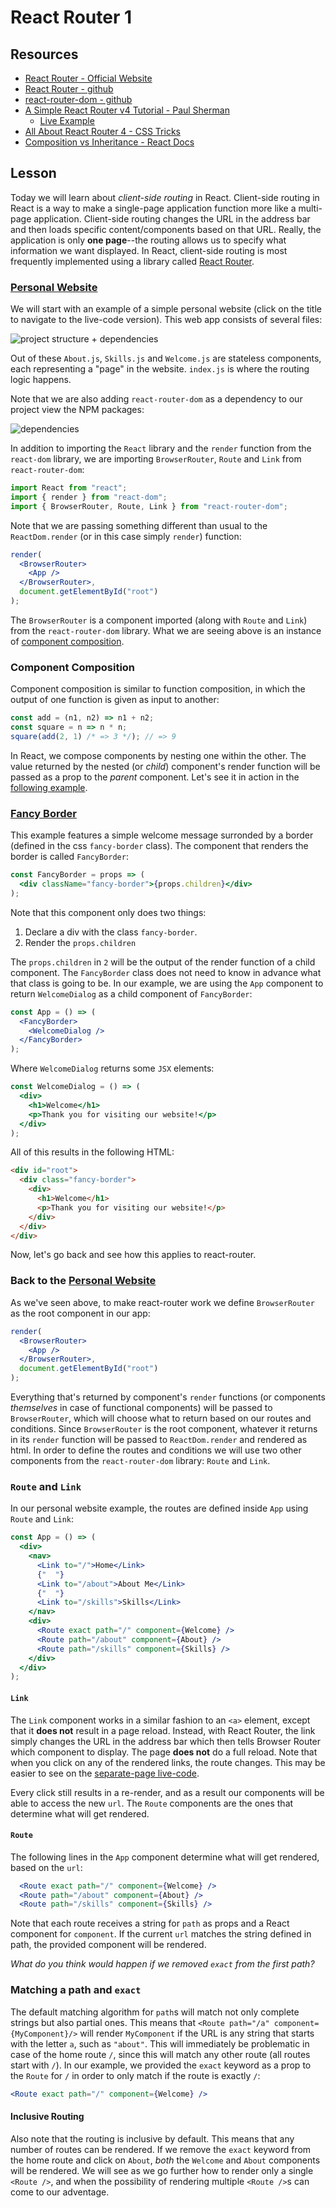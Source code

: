 # React Router 1

## Resources

* [React Router - Official Website](https://reacttraining.com/react-router/)
* [React Router - github](https://github.com/ReactTraining/react-router)
* [react-router-dom - github](https://github.com/ReactTraining/react-router/tree/master/packages/react-router-dom)
* [A Simple React Router v4 Tutorial - Paul Sherman](https://medium.com/@pshrmn/a-simple-react-router-v4-tutorial-7f23ff27adf)
  * [Live Example](https://codesandbox.io/s/vVoQVk78)
* [All About React Router 4 - CSS Tricks](https://css-tricks.com/react-router-4/)
* [Composition vs Inheritance - React Docs](https://reactjs.org/docs/composition-vs-inheritance.html)

## Lesson

Today we will learn about _client-side routing_ in React. Client-side routing in React is a way to make a single-page application function more like a multi-page application. Client-side routing changes the URL in the address bar and then loads specific content/components based on that URL. Really, the application is only **one page**--the routing allows us to specify what information we want displayed. In React, client-side routing is most frequently implemented using a library called [React Router](https://reacttraining.com/react-router/).

### [Personal Website](https://codesandbox.io/s/1r165o97o7)

We will start with an example of a simple personal website (click on the title to navigate to the live-code version). This web app consists of several files:

![project structure + dependencies](assets/project_structure.png?raw=true)

Out of these `About.js`, `Skills.js` and `Welcome.js` are stateless components, each representing a "page" in the website. `index.js` is where the routing logic happens.

Note that we are also adding `react-router-dom` as a dependency to our project view the NPM packages:

![dependencies](assets/dependecies.png?raw=true)

In addition to importing the `React` library and the `render` function from the `react-dom` library, we are importing `BrowserRouter`, `Route` and `Link` from `react-router-dom`:

```js
import React from "react";
import { render } from "react-dom";
import { BrowserRouter, Route, Link } from "react-router-dom";
```

Note that we are passing something different than usual to the `ReactDom.render` (or in this case simply `render`) function:

```jsx
render(
  <BrowserRouter>
    <App />
  </BrowserRouter>,
  document.getElementById("root")
);
```

The `BrowserRouter` is a component imported (along with `Route` and `Link`) from the `react-router-dom` library. What we are seeing above is an instance of [component composition](https://reactjs.org/docs/composition-vs-inheritance.html).

### Component Composition

Component composition is similar to function composition, in which the output of one function is given as input to another:

```js
const add = (n1, n2) => n1 + n2;
const square = n => n * n;
square(add(2, 1) /* => 3 */); // => 9
```

In React, we compose components by nesting one within the other. The value returned by the nested (or _child_) component's render function will be passed as a prop to the _parent_ component. Let's see it in action in the [following example](https://codesandbox.io/s/pk7wn5vvoj).

### [Fancy Border](https://codesandbox.io/s/pk7wn5vvoj)

This example features a simple welcome message surronded by a border (defined in the css `fancy-border` class). The component that renders the border is called `FancyBorder`:

```jsx
const FancyBorder = props => (
  <div className="fancy-border">{props.children}</div>
);
```

Note that this component only does two things:

1. Declare a div with the class `fancy-border`.
2. Render the `props.children`

The `props.children` in `2` will be the output of the render function of a child component. The `FancyBorder` class does not need to know in advance what that class is going to be. In our example, we are using the `App` component to return `WelcomeDialog` as a child component of `FancyBorder`:

```jsx
const App = () => (
  <FancyBorder>
    <WelcomeDialog />
  </FancyBorder>
);
```

Where `WelcomeDialog` returns some `JSX` elements:

```jsx
const WelcomeDialog = () => (
  <div>
    <h1>Welcome</h1>
    <p>Thank you for visiting our website!</p>
  </div>
);
```

All of this results in the following HTML:

```html
<div id="root">
  <div class="fancy-border">
    <div>
      <h1>Welcome</h1>
      <p>Thank you for visiting our website!</p>
    </div>
  </div>
</div>
```

Now, let's go back and see how this applies to react-router.

### Back to the [Personal Website](https://codesandbox.io/s/1r165o97o7)

As we've seen above, to make react-router work we define `BrowserRouter` as the root component in our app:

```jsx
render(
  <BrowserRouter>
    <App />
  </BrowserRouter>,
  document.getElementById("root")
);
```

Everything that's returned by component's `render` functions (or components _themselves_ in case of functional components) will be passed to `BrowserRouter`, which will choose what to return based on our routes and conditions. Since `BrowserRouter` is the root component, whatever it returns in its `render` function will be passed to `ReactDom.render` and rendered as html. In order to define the routes and conditions we will use two other components from the `react-router-dom` library: `Route` and `Link`.

### `Route` and `Link`

In our personal website example, the routes are defined inside `App` using `Route` and `Link`:

```jsx
const App = () => (
  <div>
    <nav>
      <Link to="/">Home</Link>
      {"  "}
      <Link to="/about">About Me</Link>
      {"  "}
      <Link to="/skills">Skills</Link>
    </nav>
    <div>
      <Route exact path="/" component={Welcome} />
      <Route path="/about" component={About} />
      <Route path="/skills" component={Skills} />
    </div>
  </div>
);
```

#### `Link`

The `Link` component works in a similar fashion to an `<a>` element, except that it **does not** result in a page reload. Instead, with React Router, the link simply changes the URL in the address bar which then tells Browser Router which component to display. The page **does not** do a full reload.
Note that when you click on any of the rendered links, the route changes. This may be easier to see on the [separate-page live-code](https://1r165o97o7.codesandbox.io/).

Every click still results in a re-render, and as a result our components will be able to access the new `url`. The `Route` components are the ones that determine what will get rendered.

#### `Route`

The following lines in the `App` component determine what will get rendered, based on the `url`:

```jsx
  <Route exact path="/" component={Welcome} />
  <Route path="/about" component={About} />
  <Route path="/skills" component={Skills} />
```

Note that each route receives a string for `path` as props and a React component for `component`. If the current `url` matches the string defined in path, the provided component will be rendered.

_What do you think would happen if we removed `exact` from the first path?_

### Matching a path and `exact`

The default matching algorithm for `path`s will match not only complete strings but also partial ones. This means that `<Route path="/a" component={MyComponent}/>` will render `MyComponent` if the URL is any string that starts with the letter `a`, such as `"about"`. This will immediately be problematic in case of the home route `/`, since this will match any other route (all routes start with `/`). In our example, we provided the `exact` keyword as a prop to the `Route` for `/` in order to only match if the route is exactly `/`:

```jsx
<Route exact path="/" component={Welcome} />
```

#### Inclusive Routing

Also note that the routing is inclusive by default. This means that any number of routes can be rendered. If we remove the `exact` keyword from the home route and click on `About`, _both_ the `Welcome` and `About` components will be rendered. We will see as we go further how to render only a single `<Route />`, and when the possibility of rendering multiple `<Route />`s can come to our adventage.
